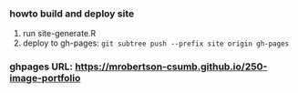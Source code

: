 ### howto build and deploy site
1. run site-generate.R
2. deploy to gh-pages:
`git subtree push --prefix site origin gh-pages`

### ghpages URL: https://mrobertson-csumb.github.io/250-image-portfolio

